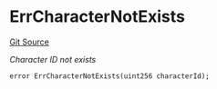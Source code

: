 # ErrCharacterNotExists
[Git Source](https://github.com/Crossbell-Box/Crossbell-Contracts/blob/182c82c216a4cf11409d4311d9773152bbe60ccf/contracts/libraries/Error.sol)

*Character ID not exists*


```solidity
error ErrCharacterNotExists(uint256 characterId);
```

